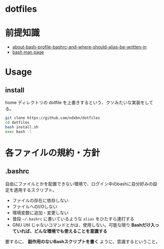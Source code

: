 # dotfiles

# 前提知識

* [about-bash-profile-bashrc-and-where-should-alias-be-written-in](http://stackoverflow.com/questions/902946/about-bash-profile-bashrc-and-where-should-alias-be-written-in)
* [bash man page](https://www.gnu.org/software/bash/manual/bash.html)

# Usage
## install
home ディレクトリの dotfile を上書きするという、クソみたいな実装をしてる。

```bash
git clone https://github.com/ndxbn/dotfiles
cd dotfiles
bash install.sh
exec bash -l
```

# 各ファイルの規約・方針
## .bashrc
自由にファイルとかを配置できない環境で、ログイン中のbashに自分好みの設定を適用するスクリプト。

* ファイルの存在に依存しない
* ファイルへのI/Oしない
* 環境変数に追加・変更しない
* 普段 `~/.bashrc` に書いているような `alias` をひたすら連打する
* GNU Util じゃないコマンドとかは、使用しない。可能な限り **Bashだけ入っていれば、どんな環境でも使えることを意識する**

要するに、 **副作用のないBashスクリプトを書く** ように、意識するということ。
